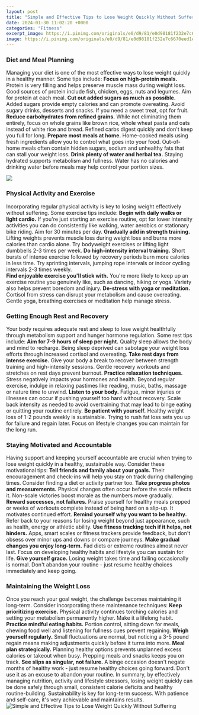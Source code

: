 ```yaml
---
layout: post
title: "Simple and Effective Tips to Lose Weight Quickly Without Suffering"
date: 2024-01-30 11:02:20 +0000
categories: "Fitness"
excerpt_image: https://i.pinimg.com/originals/e0/d9/81/e0d98181f232e7c6670eed1e146fcefd.jpg
image: https://i.pinimg.com/originals/e0/d9/81/e0d98181f232e7c6670eed1e146fcefd.jpg
---
```


### Diet and Meal Planning
Managing your diet is one of the most effective ways to lose weight quickly in a healthy manner. Some tips include:
**Focus on high-protein meals.** Protein is very filling and helps preserve muscle mass during weight loss. Good sources of protein include fish, chicken, eggs, nuts and legumes. Aim for protein at each meal.
**Cut out added sugars as much as possible.** Added sugars provide empty calories and can promote overeating. Avoid sugary drinks, desserts and snacks. If you need a sweet treat, opt for fruit.
**Reduce carbohydrates from refined grains.** While not eliminating them entirely, focus on whole grains like brown rice, whole wheat pasta and oats instead of white rice and bread. Refined carbs digest quickly and don't keep you full for long. 
**Prepare most meals at home.** Home-cooked meals using fresh ingredients allow you to control what goes into your food. Out-of-home meals often contain hidden sugars, sodium and unhealthy fats that can stall your weight loss.
**Drink plenty of water and herbal tea.** Staying hydrated supports metabolism and fullness. Water has no calories and drinking water before meals may help control your portion sizes.

![](https://naturalon.com/wp-content/uploads/2016/05/10-surefire-ways-on-how-to-lose-body-fat-fast_553a84af09d60.jpg)
### Physical Activity and Exercise
Incorporating regular physical activity is key to losing weight effectively without suffering. Some exercise tips include:
**Begin with daily walks or light cardio.** If you're just starting an exercise routine, opt for lower intensity activities you can do consistently like walking, water aerobics or stationary bike riding. Aim for 30 minutes per day.
**Gradually add in strength training.** Lifting weights prevents muscle loss during weight loss and burns more calories than cardio alone. Try bodyweight exercises or lifting light dumbbells 2-3 times per week. 
**Do high-intensity interval training.** Short bursts of intense exercise followed by recovery periods burn more calories in less time. Try sprinting intervals, jumping rope intervals or indoor cycling intervals 2-3 times weekly.   
**Find enjoyable exercise you'll stick with.** You're more likely to keep up an exercise routine you genuinely like, such as dancing, hiking or yoga. Variety also helps prevent boredom and injury.
**De-stress with yoga or meditation.** Cortisol from stress can disrupt your metabolism and cause overeating. Gentle yoga, breathing exercises or meditation help manage stress.
### Getting Enough Rest and Recovery
Your body requires adequate rest and sleep to lose weight healthfully through metabolism support and hunger hormone regulation. Some rest tips include:
**Aim for 7-9 hours of sleep per night.** Quality sleep allows the body and mind to recharge. Being sleep deprived can sabotage your weight loss efforts through increased cortisol and overeating. 
**Take rest days from intense exercise.** Give your body a break to recover between strength training and high-intensity sessions. Gentle recovery workouts and stretches on rest days prevent burnout.
**Practice relaxation techniques.** Stress negatively impacts your hormones and health. Beyond regular exercise, indulge in relaxing pastimes like reading, music, baths, massage or nature time to unwind. 
**Listen to your body.** Fatigue, minor injuries or illnesses can occur if pushing yourself too hard without recovery. Scale back intensity as needed to avoid overtraining that may lead to binge eating or quitting your routine entirely.
**Be patient with yourself.** Healthy weight loss of 1-2 pounds weekly is sustainable. Trying to rush fat loss sets you up for failure and regain later. Focus on lifestyle changes you can maintain for the long run.
### Staying Motivated and Accountable 
Having support and keeping yourself accountable are crucial when trying to lose weight quickly in a healthy, sustainable way. Consider these motivational tips:
**Tell friends and family about your goals.** Their encouragement and check-ins will help you stay on track during challenging times. Consider finding a diet or activity partner too. 
**Take progress photos and measurements.** Physical changes often occur before the scale reflects it. Non-scale victories boost morale as the numbers move gradually. 
**Reward successes, not failures.** Praise yourself for healthy meals prepped or weeks of workouts complete instead of being hard on a slip-up. It motivates continued effort.
**Remind yourself why you want to be healthy.** Refer back to your reasons for losing weight beyond just appearance, such as health, energy or athletic ability. 
**Use fitness tracking tech if it helps, not hinders.** Apps, smart scales or fitness trackers provide feedback, but don't obsess over minor ups and downs or compare journeys.
**Make gradual changes you enjoy long-term.** Fad diets or extreme routines almost never last. Focus on developing healthy habits and lifestyle you can sustain for life.
**Give yourself grace.** Losing weight takes time and failing occasionally is normal. Don't abandon your routine - just resume healthy choices immediately and keep going.
### Maintaining the Weight Loss
Once you reach your goal weight, the challenge becomes maintaining it long-term. Consider incorporating these maintenance techniques:
**Keep prioritizing exercise.** Physical activity continues torching calories and setting your metabolism permanently higher. Make it a lifelong habit. 
**Practice mindful eating habits.** Portion control, sitting down for meals, chewing food well and listening for fullness cues prevent regaining. 
**Weigh yourself regularly.** Small fluctuations are normal, but noticing a 3-5 pound regain means making adjustments quickly before it turns into more. 
**Meal plan strategically.** Planning healthy options prevents unplanned excess calories or takeout when busy. Prepping meals and snacks keeps you on track.
**See slips as singular, not failure.** A binge occasion doesn't negate months of healthy work - just resume healthy choices going forward. Don't use it as an excuse to abandon your routine.
In summary, by effectively managing nutrition, activity and lifestyle stressors, losing weight quickly can be done safely through small, consistent calorie deficits and healthy routine-building. Sustainability is key for long-term success. With patience and self-care, it's very achievable and maintains results.
![Simple and Effective Tips to Lose Weight Quickly Without Suffering](https://i.pinimg.com/originals/e0/d9/81/e0d98181f232e7c6670eed1e146fcefd.jpg)